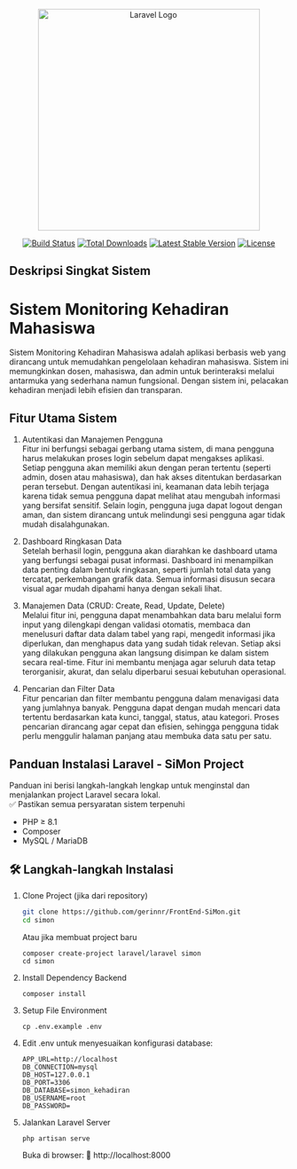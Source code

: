 <p align="center"><a href="https://laravel.com" target="_blank"><img src="https://raw.githubusercontent.com/laravel/art/master/logo-lockup/5%20SVG/2%20CMYK/1%20Full%20Color/laravel-logolockup-cmyk-red.svg" width="400" alt="Laravel Logo"></a></p>

<p align="center">
<a href="https://github.com/laravel/framework/actions"><img src="https://github.com/laravel/framework/workflows/tests/badge.svg" alt="Build Status"></a>
<a href="https://packagist.org/packages/laravel/framework"><img src="https://img.shields.io/packagist/dt/laravel/framework" alt="Total Downloads"></a>
<a href="https://packagist.org/packages/laravel/framework"><img src="https://img.shields.io/packagist/v/laravel/framework" alt="Latest Stable Version"></a>
<a href="https://packagist.org/packages/laravel/framework"><img src="https://img.shields.io/packagist/l/laravel/framework" alt="License"></a>
</p>

## Deskripsi Singkat Sistem
<h1>Sistem Monitoring Kehadiran Mahasiswa</h1>

Sistem Monitoring Kehadiran Mahasiswa adalah aplikasi berbasis web yang dirancang untuk memudahkan pengelolaan kehadiran mahasiswa. Sistem ini memungkinkan dosen, mahasiswa, dan admin untuk berinteraksi melalui antarmuka yang sederhana namun fungsional. Dengan sistem ini, pelacakan kehadiran menjadi lebih efisien dan transparan.


## Fitur Utama Sistem

1. Autentikasi dan Manajemen Pengguna<br>
Fitur ini berfungsi sebagai gerbang utama sistem, di mana pengguna harus melakukan proses login sebelum dapat mengakses aplikasi. Setiap pengguna akan memiliki akun dengan peran tertentu (seperti admin, dosen atau mahasiswa), dan hak akses ditentukan berdasarkan peran tersebut. Dengan autentikasi ini, keamanan data lebih terjaga karena tidak semua pengguna dapat melihat atau mengubah informasi yang bersifat sensitif. Selain login, pengguna juga dapat logout dengan aman, dan sistem dirancang untuk melindungi sesi pengguna agar tidak mudah disalahgunakan.

2. Dashboard Ringkasan Data<br>
Setelah berhasil login, pengguna akan diarahkan ke dashboard utama yang berfungsi sebagai pusat informasi. Dashboard ini menampilkan data penting dalam bentuk ringkasan, seperti jumlah total data yang tercatat, perkembangan grafik data. Semua informasi disusun secara visual agar mudah dipahami hanya dengan sekali lihat.

3. Manajemen Data (CRUD: Create, Read, Update, Delete)<br>
Melalui fitur ini, pengguna dapat menambahkan data baru melalui form input yang dilengkapi dengan validasi otomatis, membaca dan menelusuri daftar data dalam tabel yang rapi, mengedit informasi jika diperlukan, dan menghapus data yang sudah tidak relevan. Setiap aksi yang dilakukan pengguna akan langsung disimpan ke dalam sistem secara real-time. Fitur ini membantu menjaga agar seluruh data tetap terorganisir, akurat, dan selalu diperbarui sesuai kebutuhan operasional.

4. Pencarian dan Filter Data<br>
Fitur pencarian dan filter membantu pengguna dalam menavigasi data yang jumlahnya banyak. Pengguna dapat dengan mudah mencari data tertentu berdasarkan kata kunci, tanggal, status, atau kategori. Proses pencarian dirancang agar cepat dan efisien, sehingga pengguna tidak perlu menggulir halaman panjang atau membuka data satu per satu.


## Panduan Instalasi Laravel - SiMon Project
Panduan ini berisi langkah-langkah lengkap untuk menginstal dan menjalankan project Laravel secara lokal.<br>
✅ Pastikan semua persyaratan sistem terpenuhi
   - PHP ≥ 8.1  
   - Composer
   - MySQL / MariaDB 

## 🛠️ Langkah-langkah Instalasi

1. Clone Project (jika dari repository)
    ```bash
    git clone https://github.com/gerinnr/FrontEnd-SiMon.git
    cd simon
    ```
    Atau jika membuat project baru <br>
    ```
    composer create-project laravel/laravel simon
    cd simon
    ```

2. Install Dependency Backend
    ```
    composer install
    ```

3. Setup File Environment
   ```
   cp .env.example .env
    ```
4. Edit .env untuk menyesuaikan konfigurasi database:<br>

    ```
    APP_URL=http://localhost
    DB_CONNECTION=mysql
    DB_HOST=127.0.0.1
    DB_PORT=3306
    DB_DATABASE=simon_kehadiran
    DB_USERNAME=root
    DB_PASSWORD=
    ```

5. Jalankan Laravel Server
   ```
   php artisan serve
   ```
   Buka di browser:
🔗 http://localhost:8000


